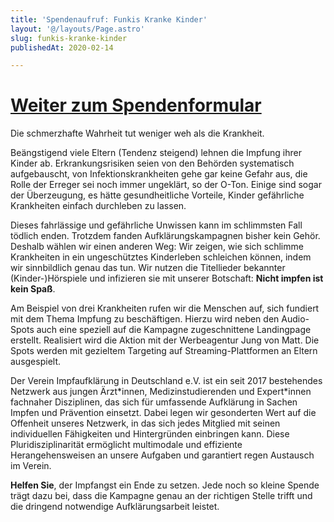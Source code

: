 ```yaml
---
title: 'Spendenaufruf: Funkis Kranke Kinder'
layout: '@/layouts/Page.astro'
slug: funkis-kranke-kinder
publishedAt: 2020-02-14

---
```


[Weiter zum Spendenformular](/de/meta/unterstuetzen)
====================================================

Die schmerzhafte Wahrheit tut weniger weh als die Krankheit. 

Beängstigend viele Eltern (Tendenz steigend) lehnen die Impfung ihrer Kinder ab. Erkrankungsrisiken seien von den Behörden systematisch aufgebauscht, von Infektionskrankheiten gehe gar keine Gefahr aus, die Rolle der Erreger sei noch immer ungeklärt, so der O-Ton. Einige sind sogar der Überzeugung, es hätte gesundheitliche Vorteile, Kinder gefährliche Krankheiten einfach durchleben zu lassen. 

Dieses fahrlässige und gefährliche Unwissen kann im schlimmsten Fall tödlich enden. Trotzdem fanden Aufklärungskampagnen bisher kein Gehör. Deshalb wählen wir einen anderen Weg: Wir zeigen, wie sich schlimme Krankheiten in ein ungeschütztes Kinderleben schleichen können, indem wir sinnbildlich genau das tun. Wir nutzen die Titellieder bekannter (Kinder-)Hörspiele und infizieren sie mit unserer Botschaft: **Nicht impfen ist kein Spaß**. 

Am Beispiel von drei Krankheiten rufen wir die Menschen auf, sich fundiert mit dem Thema Impfung zu beschäftigen. Hierzu wird neben den Audio-Spots auch eine speziell auf die Kampagne zugeschnittene Landingpage erstellt. Realisiert wird die Aktion mit der Werbeagentur Jung von Matt. Die Spots werden mit gezieltem Targeting auf Streaming-Plattformen an Eltern ausgespielt. 

Der Verein Impfaufklärung in Deutschland e.V. ist ein seit 2017 bestehendes Netzwerk aus jungen Ärzt\*innen, Medizinstudierenden und Expert\*innen fachnaher Disziplinen, das sich für umfassende Aufklärung in Sachen Impfen und Prävention einsetzt. Dabei legen wir gesonderten Wert auf die Offenheit unseres Netzwerk, in das sich jedes Mitglied mit seinen individuellen Fähigkeiten und Hintergründen einbringen kann. Diese Pluridisziplinarität ermöglicht multimodale und effiziente Herangehensweisen an unsere Aufgaben und garantiert regen Austausch im Verein.

**Helfen Sie**, der Impfangst ein Ende zu setzen. Jede noch so kleine Spende trägt dazu bei, dass die Kampagne genau an der richtigen Stelle trifft und die dringend notwendige Aufklärungsarbeit leistet.